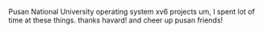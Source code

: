 Pusan National University
operating system 
xv6 projects
um, I spent lot of time at these things.
thanks havard!
and cheer up pusan friends!
